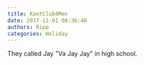 ```yaml
---
title: KantClub4Men
date: 2017-11-01 08:36:48
authors: Ripp
categories: Holiday
---
```


 They called Jay "Va Jay Jay" in high school.